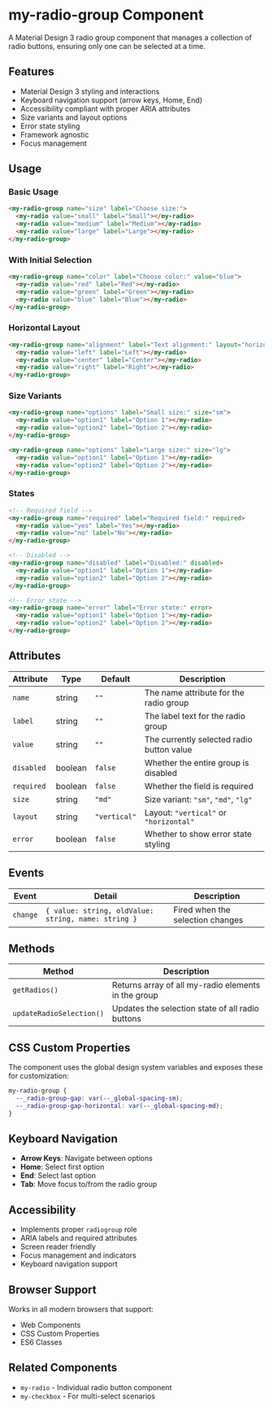 # my-radio-group Component

A Material Design 3 radio group component that manages a collection of radio buttons, ensuring only one can be selected at a time.

## Features

- Material Design 3 styling and interactions
- Keyboard navigation support (arrow keys, Home, End)
- Accessibility compliant with proper ARIA attributes
- Size variants and layout options
- Error state styling
- Framework agnostic
- Focus management

## Usage

### Basic Usage

```html
<my-radio-group name="size" label="Choose size:">
  <my-radio value="small" label="Small"></my-radio>
  <my-radio value="medium" label="Medium"></my-radio>
  <my-radio value="large" label="Large"></my-radio>
</my-radio-group>
```

### With Initial Selection

```html
<my-radio-group name="color" label="Choose color:" value="blue">
  <my-radio value="red" label="Red"></my-radio>
  <my-radio value="green" label="Green"></my-radio>
  <my-radio value="blue" label="Blue"></my-radio>
</my-radio-group>
```

### Horizontal Layout

```html
<my-radio-group name="alignment" label="Text alignment:" layout="horizontal">
  <my-radio value="left" label="Left"></my-radio>
  <my-radio value="center" label="Center"></my-radio>
  <my-radio value="right" label="Right"></my-radio>
</my-radio-group>
```

### Size Variants

```html
<my-radio-group name="options" label="Small size:" size="sm">
  <my-radio value="option1" label="Option 1"></my-radio>
  <my-radio value="option2" label="Option 2"></my-radio>
</my-radio-group>

<my-radio-group name="options" label="Large size:" size="lg">
  <my-radio value="option1" label="Option 1"></my-radio>
  <my-radio value="option2" label="Option 2"></my-radio>
</my-radio-group>
```

### States

```html
<!-- Required field -->
<my-radio-group name="required" label="Required field:" required>
  <my-radio value="yes" label="Yes"></my-radio>
  <my-radio value="no" label="No"></my-radio>
</my-radio-group>

<!-- Disabled -->
<my-radio-group name="disabled" label="Disabled:" disabled>
  <my-radio value="option1" label="Option 1"></my-radio>
  <my-radio value="option2" label="Option 2"></my-radio>
</my-radio-group>

<!-- Error state -->
<my-radio-group name="error" label="Error state:" error>
  <my-radio value="option1" label="Option 1"></my-radio>
  <my-radio value="option2" label="Option 2"></my-radio>
</my-radio-group>
```

## Attributes

| Attribute | Type | Default | Description |
|-----------|------|---------|-------------|
| `name` | string | `""` | The name attribute for the radio group |
| `label` | string | `""` | The label text for the radio group |
| `value` | string | `""` | The currently selected radio button value |
| `disabled` | boolean | `false` | Whether the entire group is disabled |
| `required` | boolean | `false` | Whether the field is required |
| `size` | string | `"md"` | Size variant: `"sm"`, `"md"`, `"lg"` |
| `layout` | string | `"vertical"` | Layout: `"vertical"` or `"horizontal"` |
| `error` | boolean | `false` | Whether to show error state styling |

## Events

| Event | Detail | Description |
|-------|--------|-------------|
| `change` | `{ value: string, oldValue: string, name: string }` | Fired when the selection changes |

## Methods

| Method | Description |
|--------|-------------|
| `getRadios()` | Returns array of all my-radio elements in the group |
| `updateRadioSelection()` | Updates the selection state of all radio buttons |

## CSS Custom Properties

The component uses the global design system variables and exposes these for customization:

```css
my-radio-group {
  --_radio-group-gap: var(--_global-spacing-sm);
  --_radio-group-gap-horizontal: var(--_global-spacing-md);
}
```

## Keyboard Navigation

- **Arrow Keys**: Navigate between options
- **Home**: Select first option
- **End**: Select last option
- **Tab**: Move focus to/from the radio group

## Accessibility

- Implements proper `radiogroup` role
- ARIA labels and required attributes
- Screen reader friendly
- Focus management and indicators
- Keyboard navigation support

## Browser Support

Works in all modern browsers that support:
- Web Components
- CSS Custom Properties  
- ES6 Classes

## Related Components

- `my-radio` - Individual radio button component
- `my-checkbox` - For multi-select scenarios